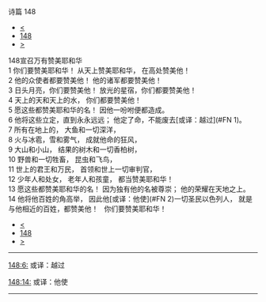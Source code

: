 ﻿





 诗篇 148




* [<](bible/PSA147.md)
* [148](bible/PSA.md)
* [>](bible/PSA149.md)



 
148宣召万有赞美耶和华  
1 你们要赞美耶和华！ 从天上赞美耶和华， 在高处赞美他！  
2 他的众使者都要赞美他！ 他的诸军都要赞美他！     
3 日头月亮，你们要赞美他！ 放光的星宿，你们都要赞美他！  
4 天上的天和天上的水， 你们都要赞美他！     
5 愿这些都赞美耶和华的名！ 因他一吩咐便都造成。  
6 他将这些立定，直到永永远远； 他定了命，不能废去[或译：越过](#FN
1)。     
7 所有在地上的， 大鱼和一切深洋，  
8 火与冰雹，雪和雾气， 成就他命的狂风，  
9 大山和小山， 结果的树木和一切香柏树，  
10 野兽和一切牲畜， 昆虫和飞鸟，  
11 世上的君王和万民， 首领和世上一切审判官，  
12 少年人和处女， 老年人和孩童， 都当赞美耶和华！     
13 愿这些都赞美耶和华的名！ 因为独有他的名被尊崇； 他的荣耀在天地之上。  
14 他将他百姓的角高举， 因此他[或译：他使](#FN
2)一切圣民以色列人， 就是与他相近的百姓，都赞美他！    你们要赞美耶和华！ 
* [<](bible/PSA147.md)
* [148](bible/PSA.md)
* [>](bible/PSA149.md)





---


[148:6:](#V6)
或译：越过


[148:14:](#V14)
或译：他使




---









